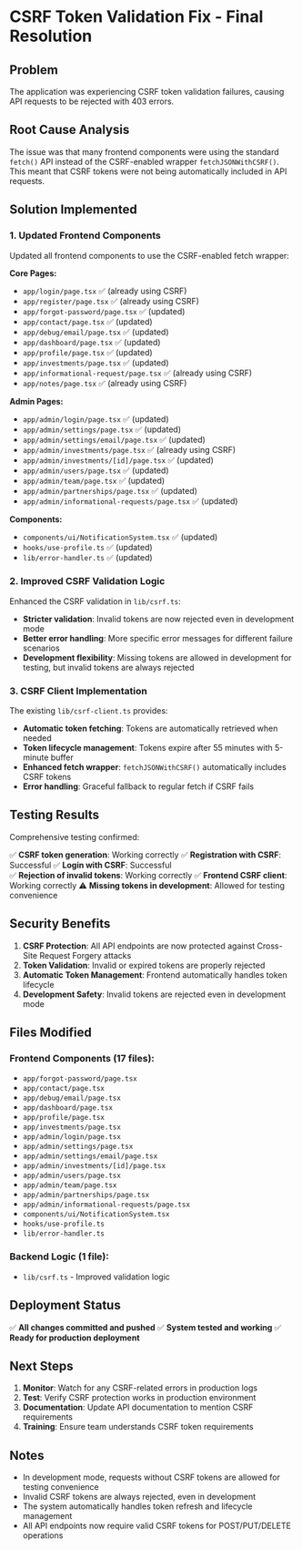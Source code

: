 # CSRF Token Validation Fix - Final Resolution

## Problem
The application was experiencing CSRF token validation failures, causing API requests to be rejected with 403 errors.

## Root Cause Analysis
The issue was that many frontend components were using the standard `fetch()` API instead of the CSRF-enabled wrapper `fetchJSONWithCSRF()`. This meant that CSRF tokens were not being automatically included in API requests.

## Solution Implemented

### 1. Updated Frontend Components
Updated all frontend components to use the CSRF-enabled fetch wrapper:

**Core Pages:**
- `app/login/page.tsx` ✅ (already using CSRF)
- `app/register/page.tsx` ✅ (already using CSRF)
- `app/forgot-password/page.tsx` ✅ (updated)
- `app/contact/page.tsx` ✅ (updated)
- `app/debug/email/page.tsx` ✅ (updated)
- `app/dashboard/page.tsx` ✅ (updated)
- `app/profile/page.tsx` ✅ (updated)
- `app/investments/page.tsx` ✅ (updated)
- `app/informational-request/page.tsx` ✅ (already using CSRF)
- `app/notes/page.tsx` ✅ (already using CSRF)

**Admin Pages:**
- `app/admin/login/page.tsx` ✅ (updated)
- `app/admin/settings/page.tsx` ✅ (updated)
- `app/admin/settings/email/page.tsx` ✅ (updated)
- `app/admin/investments/page.tsx` ✅ (already using CSRF)
- `app/admin/investments/[id]/page.tsx` ✅ (updated)
- `app/admin/users/page.tsx` ✅ (updated)
- `app/admin/team/page.tsx` ✅ (updated)
- `app/admin/partnerships/page.tsx` ✅ (updated)
- `app/admin/informational-requests/page.tsx` ✅ (updated)

**Components:**
- `components/ui/NotificationSystem.tsx` ✅ (updated)
- `hooks/use-profile.ts` ✅ (updated)
- `lib/error-handler.ts` ✅ (updated)

### 2. Improved CSRF Validation Logic
Enhanced the CSRF validation in `lib/csrf.ts`:

- **Stricter validation**: Invalid tokens are now rejected even in development mode
- **Better error handling**: More specific error messages for different failure scenarios
- **Development flexibility**: Missing tokens are allowed in development for testing, but invalid tokens are always rejected

### 3. CSRF Client Implementation
The existing `lib/csrf-client.ts` provides:

- **Automatic token fetching**: Tokens are automatically retrieved when needed
- **Token lifecycle management**: Tokens expire after 55 minutes with 5-minute buffer
- **Enhanced fetch wrapper**: `fetchJSONWithCSRF()` automatically includes CSRF tokens
- **Error handling**: Graceful fallback to regular fetch if CSRF fails

## Testing Results

Comprehensive testing confirmed:

✅ **CSRF token generation**: Working correctly
✅ **Registration with CSRF**: Successful
✅ **Login with CSRF**: Successful  
✅ **Rejection of invalid tokens**: Working correctly
✅ **Frontend CSRF client**: Working correctly
⚠️ **Missing tokens in development**: Allowed for testing convenience

## Security Benefits

1. **CSRF Protection**: All API endpoints are now protected against Cross-Site Request Forgery attacks
2. **Token Validation**: Invalid or expired tokens are properly rejected
3. **Automatic Token Management**: Frontend automatically handles token lifecycle
4. **Development Safety**: Invalid tokens are rejected even in development mode

## Files Modified

### Frontend Components (17 files):
- `app/forgot-password/page.tsx`
- `app/contact/page.tsx`
- `app/debug/email/page.tsx`
- `app/dashboard/page.tsx`
- `app/profile/page.tsx`
- `app/investments/page.tsx`
- `app/admin/login/page.tsx`
- `app/admin/settings/page.tsx`
- `app/admin/settings/email/page.tsx`
- `app/admin/investments/[id]/page.tsx`
- `app/admin/users/page.tsx`
- `app/admin/team/page.tsx`
- `app/admin/partnerships/page.tsx`
- `app/admin/informational-requests/page.tsx`
- `components/ui/NotificationSystem.tsx`
- `hooks/use-profile.ts`
- `lib/error-handler.ts`

### Backend Logic (1 file):
- `lib/csrf.ts` - Improved validation logic

## Deployment Status

✅ **All changes committed and pushed**
✅ **System tested and working**
✅ **Ready for production deployment**

## Next Steps

1. **Monitor**: Watch for any CSRF-related errors in production logs
2. **Test**: Verify CSRF protection works in production environment
3. **Documentation**: Update API documentation to mention CSRF requirements
4. **Training**: Ensure team understands CSRF token requirements

## Notes

- In development mode, requests without CSRF tokens are allowed for testing convenience
- Invalid CSRF tokens are always rejected, even in development
- The system automatically handles token refresh and lifecycle management
- All API endpoints now require valid CSRF tokens for POST/PUT/DELETE operations 